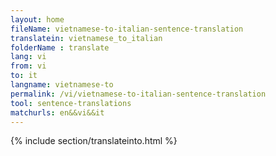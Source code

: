```yaml
---
layout: home
fileName: vietnamese-to-italian-sentence-translation
translatein: vietnamese_to_italian
folderName : translate
lang: vi
from: vi
to: it
langname: vietnamese-to
permalink: /vi/vietnamese-to-italian-sentence-translation
tool: sentence-translations
matchurls: en&&vi&&it
---
```

{% include section/translateinto.html %}

